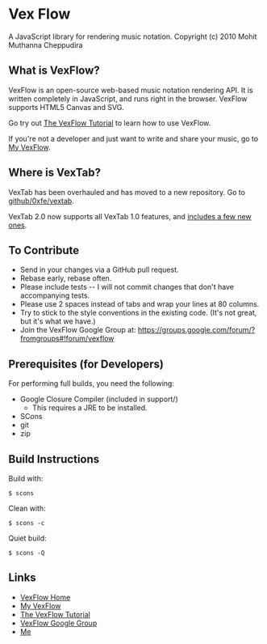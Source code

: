 # Vex Flow

A JavaScript library for rendering music notation.
Copyright (c) 2010 Mohit Muthanna Cheppudira

## What is VexFlow?

VexFlow is an open-source web-based music notation rendering API. It is written completely in JavaScript, and runs right in the browser. VexFlow supports HTML5 Canvas and SVG.

Go try out [The VexFlow Tutorial](http://vexflow.com/docs/tutorial.html) to learn how to use VexFlow.

If you're not a developer and just want to write and share your music, go to
[My VexFlow](http://my.vexflow.com).


## Where is VexTab?

VexTab has been overhauled and has moved to a new repository. Go
to [github/0xfe/vextab](http://github.com/0xfe/vextab).

VexTab 2.0 now supports all VexTab 1.0 features, and [includes a few new ones](http://my.vexflow.com/articles/53?source=enabled).

## To Contribute

* Send in your changes via a GitHub pull request.
* Rebase early, rebase often.
* Please include tests -- I will not commit changes that don't have
  accompanying tests.
* Please use 2 spaces instead of tabs and wrap your lines at 80 columns.
* Try to stick to the style conventions in the existing code. (It's not great,
  but it's what we have.)
* Join the VexFlow Google Group at:
  https://groups.google.com/forum/?fromgroups#!forum/vexflow

## Prerequisites (for Developers)

For performing full builds, you need the following:

* Google Closure Compiler (included in support/)
  * This requires a JRE to be installed.
* SCons
* git
* zip

## Build Instructions

Build with:

    $ scons

Clean with:

    $ scons -c

Quiet build:

    $ scons -Q

## Links

* [VexFlow Home](http://vexflow.com)
* [My VexFlow](http://my.vexflow.com)
* [The VexFlow Tutorial](http://vexflow.com/docs/tutorial.html)
* [VexFlow Google Group](https://groups.google.com/forum/?fromgroups#!forum/vexflow)
* [Me](http://0xfe.muthanna.com)
